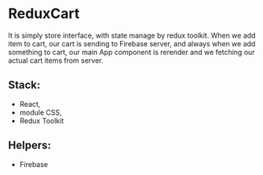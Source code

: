 # ReduxCart
It is simply store interface, with state manage by redux toolkit. When we add item to cart, our cart is sending to Firebase server, and always when we add something to cart, our main App component is rerender and we fetching our actual cart items from server.

## Stack:
- React,
- module CSS,
- Redux Toolkit

## Helpers:
- Firebase
